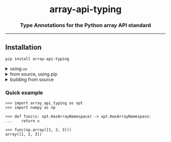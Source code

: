 <h1 align="center"> array-api-typing </h1>
<h3 align="center">Type Annotations for the Python array API standard</h3>

---

## Installation

```bash
pip install array-api-typing
```

<details>
  <summary>using <code>uv</code></summary>

```bash
uv add array-api-typing
```

</details>
<details>
  <summary>from source, using pip</summary>

```bash
pip install git+https://github.com/data-apis/array-api-typing.git
```

</details>
<details>
  <summary>building from source</summary>

```bash
cd /path/to/parent
git clone https://github.com/data-apis/array-api-typing.git
cd array-api-typing
pip install -e .  # editable mode
```

</details>

### Quick example

```pycon
>>> import array_api_typing as xpt
>>> import numpy as np

>>> def func(x: xpt.HasArrayNamespace) -> xpt.HasArrayNamespace:
...    return x

>>> func(np.array([1, 2, 3]))
array([1, 2, 3])

```
